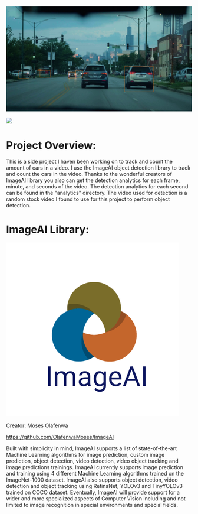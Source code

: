 ![](detection_preview.png)

[![](http://img.youtube.com/vi/EWBR2K1vSNw/0.jpg)](http://www.youtube.com/watch?v=EWBR2K1vSNw "ImageAI Crowd Object Detection W/Analytics")

# Project Overview:
This is a side project I haven been working on to track and count the amount of cars in a video. I use the ImageAI object detection library to track and count the cars in the video. Thanks to the wonderful creators of ImageAI library you also can get the detection analytics for each frame, minute, and seconds of the video. The detection analytics for each second can be found in the "analytics" directory. The video used for detection is a random stock video I found to use for this project to perform object detection.

# ImageAI Library:
![](imageai.png)

Creator: Moses Olafenwa 

https://github.com/OlafenwaMoses/ImageAI

Built with simplicity in mind, ImageAI supports a list of state-of-the-art Machine Learning algorithms for image prediction, custom image prediction, object detection, video detection, video object tracking and image predictions trainings. ImageAI currently supports image prediction and training using 4 different Machine Learning algorithms trained on the ImageNet-1000 dataset. ImageAI also supports object detection, video detection and object tracking using RetinaNet, YOLOv3 and TinyYOLOv3 trained on COCO dataset.
Eventually, ImageAI will provide support for a wider and more specialized aspects of Computer Vision including and not limited to image recognition in special environments and special fields.
